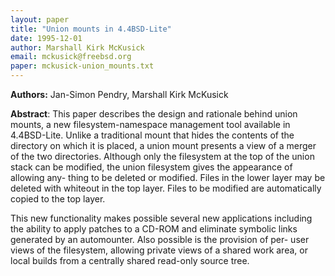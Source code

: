 ```yaml
---
layout: paper
title: "Union mounts in 4.4BSD-Lite"
date: 1995-12-01
author: Marshall Kirk McKusick
email: mckusick@freebsd.org
paper: mckusick-union_mounts.txt
---
```

**Authors:** Jan-Simon Pendry, Marshall Kirk McKusick

**Abstract**:
This paper describes the design and rationale behind
union mounts, a new filesystem-namespace management
tool available in 4.4BSD-Lite. Unlike a traditional
mount that hides the contents of the directory on which
it is placed, a union mount presents a view of a merger
of the two directories. Although only the filesystem
at the top of the union stack can be modified, the
union filesystem gives the appearance of allowing any-
thing to be deleted or modified. Files in the lower
layer may be deleted with whiteout in the top layer.
Files to be modified are automatically copied to the
top layer.

This new functionality makes possible several new
applications including the ability to apply patches to
a CD-ROM and eliminate symbolic links generated by an
automounter. Also possible is the provision of per-
user views of the filesystem, allowing private views of
a shared work area, or local builds from a centrally
shared read-only source tree.

